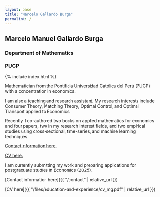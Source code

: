 ```yaml
---
layout: base
title: "Marcelo Gallardo Burga"
permalink: /
---
```


<style>

    h2{
        margin-bottom:15px;
    }

</style>

## Marcelo Manuel Gallardo Burga
### Department of Mathematics
### PUCP

{% include index.html %}

Mathematician from the Pontificia Universidad Católica del Perú (PUCP) with a concentration in economics.  

I am also a teaching and research assistant. My research interests include Consumer Theory, Matching Theory, Optimal Control, and Optimal Transport applied to Economics.

Recently, I co-authored two books on applied mathematics for economics and four papers, two in my research interest fields, and two empirical studies using cross-sectional, time-series, and machine learning techniques.

[Contact information here.]( {{https://marcelogallardob.github.io/}}/contact )  

[CV here.]( {{https://marcelogallardob.github.io/}}/files/education-and-experience/cv_mg.pdf )



I am currently submitting my work and preparing applications for postgraduate studies in Economics (2025).

[Contact information here]({{ "/contact" | relative_url }})

[CV here]({{ "/files/education-and-experience/cv_mg.pdf" | relative_url }})
